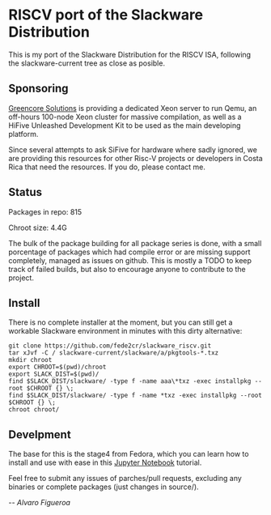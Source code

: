 # RISCV port of the Slackware Distribution

This is my port of the Slackware Distribution for the RISCV ISA, following the slackware-current tree as close as posible.

## Sponsoring

[Greencore Solutions](https://www.greencore.co.cr/) is providing a dedicated Xeon server to run Qemu, an off-hours 100-node Xeon cluster for massive compilation, as well as a HiFive Unleashed Development Kit to be used as the main developing platform.

Since several attempts to ask SiFive for hardware where sadly ignored, we are providing this resources for other Risc-V projects or developers in Costa Rica that need the resources. If you do, please contact me.

## Status

Packages in repo: 815

Chroot size: 4.4G

The bulk of the package building for all package series is done, with a small porcentage of packages which had compile error or are missing support completely, managed as issues on github. This is mostly a TODO to keep track of failed builds, but also to encourage anyone to contribute to the project.

## Install

There is no complete installer at the moment, but you can still get a workable Slackware environment in minutes with this dirty alternative:

```
git clone https://github.com/fede2cr/slackware_riscv.git
tar xJvf -C / slackware-current/slackware/a/pkgtools-*.txz
mkdir chroot
export CHROOT=$(pwd)/chroot
export SLACK_DIST=$(pwd)/
find $SLACK_DIST/slackware/ -type f -name aaa\*txz -exec installpkg --root $CHROOT {} \;
find $SLACK_DIST/slackware/ -type f -name *txz -exec installpkg --root $CHROOT {} \;
chroot chroot/
```

## Develpment

The base for this is the stage4 from Fedora, which you can learn how to install and use with ease in this [Jupyter Notebook](https://github.com/fede2cr/riscv_playground/blob/master/RISCV%20Qemu.ipynb) tutorial.

Feel free to submit any issues of parches/pull requests, excluding any binaries or complete packages (just changes in source/).

-- 
*Alvaro Figueroa*


